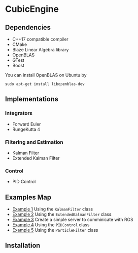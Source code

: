 # CubicEngine

## Dependencies

- C++17 compatible compiler
- CMake
- Blaze Linear Algebra library
- OpenBLAS
- GTest
- Boost

You can install OpenBLAS on Ubuntu by

```
sudo apt-get install libopenblas-dev
``` 

## Implementations

### Integrators

- Forward Euler
- RungeKutta 4

### Filtering and Estimation

- Kalman Filter
- Extended Kalman Filter

### Control

- PID Control

## Examples Map

- <a href="#">Example 1</a> Using the ```KalmanFilter``` class
- <a href="#">Example 2</a> Using the ```ExtendedKalmanFilter``` class
- <a href="#">Example 3</a> Create a simple server to comminicate with ROS
- <a href="#">Example 4</a> Using the ```PIDControl``` class
- <a href="#">Example 5</a> Using the ```ParticleFilter``` class


## Installation




